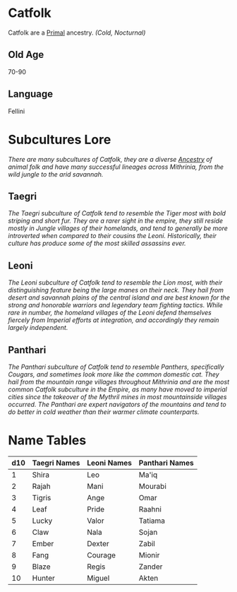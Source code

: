 # Catfolk

Catfolk are a [Primal](../Mechanical/Primal.md) ancestry. *(Cold, Nocturnal)*

## Old Age

70-90

## Language

Fellini

# Subcultures Lore

*There are many subcultures of Catfolk, they are a diverse [Ancestry](../Ancestry.md) of animal folk and have many successful lineages across Mithrinia, from the wild jungle to the arid savannah.*

## Taegri

*The Taegri subculture of Catfolk tend to resemble the Tiger most with bold striping and short fur. They are a rarer sight in the empire, they still reside mostly in Jungle villages of their homelands, and tend to generally be more introverted when compared to their cousins the Leoni. Historically, their culture has produce some of the most skilled assassins ever.*

## Leoni

*The Leoni subculture of Catfolk tend to resemble the Lion most, with their distinguishing feature being the large manes on their neck. They hail from desert and savannah plains of the central island and are best known for the strong and honorable warriors and legendary team fighting tactics. While rare in number, the homeland villages of the Leoni defend themselves fiercely from Imperial efforts at integration, and accordingly they remain largely independent.*

## Panthari

*The Panthari subculture of Catfolk tend to resemble Panthers, specifically Cougars, and sometimes look more like the common domestic cat. They hail from the mountain range villages throughout Mithrinia and are the most common Catfolk subculture in the Empire, as many have moved to imperial cities since the takeover of the Mythril mines in most mountainside villages occurred. The Panthari are expert navigators of the mountains and tend to do better in cold weather than their warmer climate counterparts.*

# Name Tables

| d10 | Taegri Names | Leoni Names | Panthari Names |
| --- | ------------ | ----------- | -------------- |
| 1   | Shira        | Leo         | Ma'iq          |
| 2   | Rajah        | Mani        | Mourabi        |
| 3   | Tigris       | Ange        | Omar           |
| 4   | Leaf         | Pride       | Raahni         |
| 5   | Lucky        | Valor       | Tatiama        |
| 6   | Claw         | Nala        | Sojan          |
| 7   | Ember        | Dexter      | Zabil          |
| 8   | Fang         | Courage     | Mionir         |
| 9   | Blaze        | Regis       | Zander         |
| 10  | Hunter       | Miguel      | Akten          |
